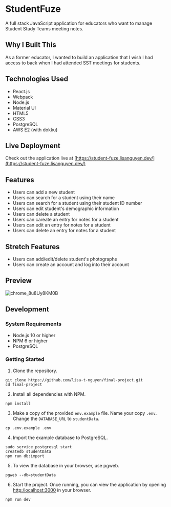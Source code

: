 # StudentFuze

A full stack JavaScript application for educators who want to manage Student Study Teams meeting notes. 

## Why I Built This

As a former educator, I wanted to build an application that I wish I had access to back when I had attended SST meetings for students. 

## Technologies Used

- React.js
- Webpack
- Node.js
- Material UI
- HTML5
- CSS3
- PostgreSQL
- AWS E2 (with dokku)

## Live Deployment

Check out the application live at [https://student-fuze.lisanguyen.dev/](https://student-fuze.lisanguyen.dev/)

## Features

- Users can add a new student
- Users can search for a student using their name
- Users can search for a student using their student ID number
- Users can edit student's demographic information
- Users can delete a student
- Users can careate an entry for notes for a student
- Users can edit an entry for notes for a student
- Users can delete an entry for notes for a student

## Stretch Features

- Users can add/edit/delete student's photographs
- Users can create an account and log into their account

## Preview
![chrome_8u8Uy8KM0B](https://user-images.githubusercontent.com/109618931/223215461-7c5c3ed2-1123-4ad7-a3dd-cc972c8a89ef.gif)


## Development
### System Requirements
- Node.js 10 or higher
- NPM 6 or higher
- PostgreSQL
### Getting Started
1. Clone the repository.
```
git clone https://github.com/lisa-t-nguyen/final-project.git
cd final-project
```
2. Install all dependencies with NPM.
```
npm install
```
3. Make a copy of the provided ```env.example``` file. Name your copy ```.env```. Change the ```DATABASE_URL``` to ```studentData```.
```
cp .env.example .env
```
4. Import the example database to PostgreSQL.
```
sudo service postgresql start
createdb studentData
npm run db:import
```
5. To view the database in your browser, use pgweb.
```
pgweb --db=studentData
```
6. Start the project. Once running, you can view the application by opening [http:/localhost:3000](http:/localhost:3000) in your browser.
```
npm run dev
```




